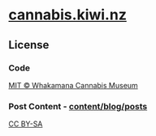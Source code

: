 # [cannabis.kiwi.nz](https://cannabis.kiwi.nz)

## License

### Code

[MIT © Whakamana Cannabis Museum](./LICENSE)

### Post Content - [content/blog/posts](./content/blog/posts) 

[CC BY-SA](./content/blog/posts/LICENSE)
